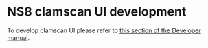 # NS8 clamscan UI development

To develop clamscan UI please refer to [this section of the Developer manual](https://nethserver.github.io/ns8-core/ui/modules/#module-ui-development).
